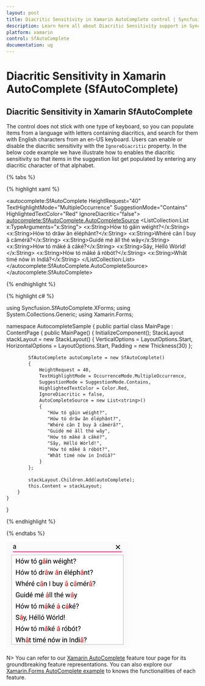```yaml
---
layout: post
title: Diacritic Sensitivity in Xamarin AutoComplete control | Syncfusion
description: Learn here all about Diacritic Sensitivity support in Syncfusion Xamarin AutoComplete (SfAutoComplete) control and more.
platform: xamarin
control: SfAutoComplete
documentation: ug
---
```

# Diacritic Sensitivity in Xamarin AutoComplete (SfAutoComplete)

## Diacritic Sensitivity  in Xamarin SfAutoComplete

The control does not stick with one type of keyboard, so you can populate items from a language with letters containing diacritics, and search for them with English characters from an en-US keyboard. Users can enable or disable the diacritic sensitivity with the `IgnoreDiacritic` property. In the below code example we have illustrate how to enables the diacritic sensitivity so that items in the suggestion list get populated by entering any diacritic character of that alphabet.

{% tabs %}

{% highlight xaml %}

<?xml version="1.0" encoding="utf-8" ?>
<ContentPage xmlns="http://xamarin.com/schemas/2014/forms"
             xmlns:x="http://schemas.microsoft.com/winfx/2009/xaml"
             xmlns:autocomplete="clr-namespace:Syncfusion.SfAutoComplete.XForms;assembly=Syncfusion.SfAutoComplete.XForms"
             xmlns:ListCollection="clr-namespace:System.Collections.Generic;assembly=netstandard"
             xmlns:local="clr-namespace:AutocompleteSample"
             x:Class="AutocompleteSample.MainPage">
    <StackLayout VerticalOptions="Start" 
                 HorizontalOptions="Start" 
                 Padding="30">
        <autocomplete:SfAutoComplete HeightRequest="40" 
                                     TextHighlightMode="MultipleOccurrence" 
                                     SuggestionMode="Contains"
                                     HighlightedTextColor="Red" 
                                     IgnoreDiacritic="false">
            <autocomplete:SfAutoComplete.AutoCompleteSource>
                <ListCollection:List x:TypeArguments="x:String">
                    <x:String>Hów tó gâin wéight?</x:String>
                    <x:String>Hów tó drâw ân éléphânt?</x:String>
                    <x:String>Whéré cân I buy â câmérâ?</x:String>
                    <x:String>Guidé mé âll thé wây</x:String>
                    <x:String>Hów tó mâké â câké?</x:String>
                    <x:String>Sây, Hélló Wórld!</x:String>
                    <x:String>Hów tó mâké â róbót?</x:String>
                    <x:String>Whât timé nów in Indiâ?</x:String>
                </ListCollection:List>
            </autocomplete:SfAutoComplete.AutoCompleteSource>
        </autocomplete:SfAutoComplete>
    </StackLayout>
</ContentPage>    

{% endhighlight %}

{% highlight c# %}

using Syncfusion.SfAutoComplete.XForms;
using System.Collections.Generic;
using Xamarin.Forms;

namespace AutocompleteSample
{
    public partial class MainPage : ContentPage
    {
        public MainPage()
        {
            InitializeComponent();
            StackLayout stackLayout = new StackLayout()
            {
                VerticalOptions = LayoutOptions.Start,
                HorizontalOptions = LayoutOptions.Start,
                Padding = new Thickness(30)
            };

            SfAutoComplete autoComplete = new SfAutoComplete()
            {
                HeightRequest = 40,
                TextHighlightMode = OccurrenceMode.MultipleOccurrence,
                SuggestionMode = SuggestionMode.Contains,
                HighlightedTextColor = Color.Red,
                IgnoreDiacritic = false,
                AutoCompleteSource = new List<string>()
                {
                   "Hów tó gâin wéight?",
                   "Hów tó drâw ân éléphânt?",
                   "Whéré cân I buy â câmérâ?",
                   "Guidé mé âll thé wây",
                   "Hów tó mâké â câké?",
                   "Sây, Hélló Wórld!",
                   "Hów tó mâké â róbót?",
                   "Whât timé nów in Indiâ?"
                }
            };

            stackLayout.Children.Add(autoComplete);
            this.Content = stackLayout;
        }
    }
}

{% endhighlight %}

{% endtabs %}

![Diacritic-Sensitivity](images/Diacritic-Sensitivity/Diacritic.png)

N> You can refer to our [Xamarin AutoComplete](https://www.syncfusion.com/xamarin-ui-controls/xamarin-autocomplete) feature tour page for its groundbreaking feature representations. You can also explore our [Xamarin.Forms AutoComplete example](https://github.com/syncfusion/xamarin-demos/tree/master/Forms/AutoComplete) to knows the functionalities of each feature.
